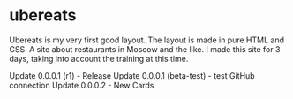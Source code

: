 # ubereats
Ubereats is my very first good layout. The layout is made in pure HTML and CSS.
A site about restaurants in Moscow and the like. I made this site for 3 days,
taking into account the training at this time.

Update 0.0.0.1 (r1) - Release
Update 0.0.0.1 (beta-test) - test GitHub connection
Update 0.0.0.2 - New Cards 
